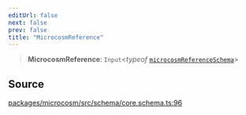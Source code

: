 ```yaml
---
editUrl: false
next: false
prev: false
title: "MicrocosmReference"
---
```


> **MicrocosmReference**: `Input`\<*typeof* [`microcosmReferenceSchema`](../variables/microcosmReferenceSchema.md)\>

## Source

[packages/microcosm/src/schema/core.schema.ts:96](https://github.com/nodenogg-in/alpha-p2p/blob/abd15ac8ea05df755d6048ca2d2de6e86911127a/packages/microcosm/src/schema/core.schema.ts#L96)
